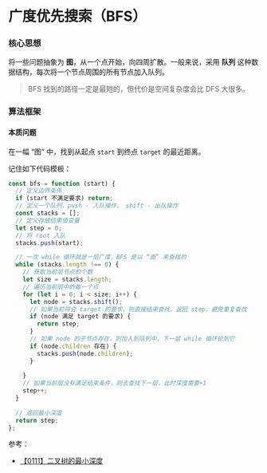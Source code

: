 # 广度优先搜索（BFS）

### 核心思想

将一些问题抽象为 **图**，从一个点开始，向四周扩散。一般来说，采用 **队列** 这种数据结构，每次将一个节点周围的所有节点加入队列。

> BFS 找到的路径一定是最短的，但代价是空间复杂度会比 DFS 大很多。

### 算法框架

#### 本质问题

在一幅 “图” 中，找到从起点 `start` 到终点 `target` 的最近距离。

记住如下代码模板：

```javascript
const bfs = function (start) {
  // 定义边界条件
  if (start 不满足要求) return;
  // 定义一个队列，push - 入队操作， shift - 出队操作
  const stacks = [];
  // 定义存放结果值变量
  let step = 0;
  // 将 root 入队
  stacks.push(start);

  // 一次 while 循环就是一层广度，BFS 是以 “面” 来查找的
  while (stacks.length !== 0) {
    // 获取当前层节点的个数
    let size = stacks.length;
    // 遍历当前层中的每一个点
    for (let i = 0; i < size; i++) {
      let node = stacks.shift();
      // 如果当前符合 target 的要求，则直接结束查找，返回 step，避免重复查找
      if (node 满足 target 的要求) {
        return step;
      }
      // 如果 node 的子节点存在，则加入到队列中，下一层 while 循环轮到它
      if (node.children 存在) {
        stacks.push(node.children);
      }
      
    }
    // 如果当前层没有满足结束条件，则去查找下一层，此时深度需要+1
    step++;
  }
  
  // 返回最小深度
  return step;
};
```

参考：

* [【0111】二叉树的最小深度](./树/【0111】二叉树的最小深度/Solutions/solution_3.js)
